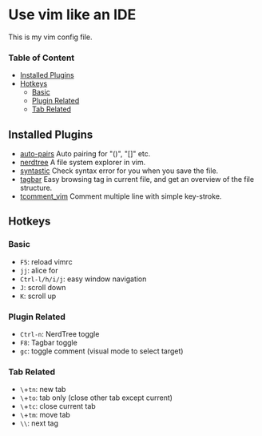 Use vim like an IDE
===
This is my vim config file.

### Table of Content
- [Installed Plugins](#install-plugins)
- [Hotkeys](#hotkeys)
    - [Basic](#basic)
    - [Plugin Related](#plugin-related)
    - [Tab Related](#tab-related)

## Installed Plugins
- [auto-pairs](https://github.com/jiangmiao/auto-pairs)
Auto pairing for "()", "[]" etc.
- [nerdtree](https://github.com/scrooloose/nerdtree)
A file system explorer in vim.
- [syntastic](https://github.com/vim-syntastic/syntastic)
Check syntax error for you when you save the file. 
- [tagbar](https://github.com/majutsushi/tagbar)
Easy browsing tag in current file, and get an overview of
the file structure.
- [tcomment_vim](https://github.com/tomtom/tcomment_vim)
Comment multiple line with simple key-stroke.

## Hotkeys
### Basic
- `F5`: reload vimrc
- `jj`: alice for <esc>
- `Ctrl-l/h/i/j`: easy window navigation
- `J`: scroll down
- `K`: scroll up

### Plugin Related
- `Ctrl-n`: NerdTree toggle
- `F8`: Tagbar toggle
- `gc`: toggle comment (visual mode to select target)

### Tab Related
- `\`+`tn`: new tab
- `\`+`to`: tab only (close other tab except current)
- `\`+`tc`: close current tab
- `\`+`tm`: move tab
- `\\`: next tag 

